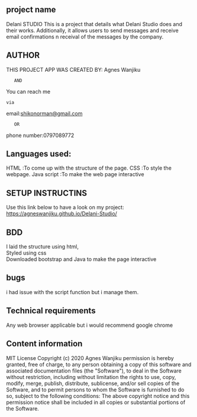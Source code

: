 ## project name
Delani STUDIO
This is a project that details what Delani Studio does and their works. Additionally, it allows users to send messages and receive email confirmations n receival of the messages by the company.


## AUTHOR

THIS PROJECT APP WAS CREATED BY:
    Agnes Wanjiku   

       AND
  You can reach me 
                                                                                                                                                                                                                                                                                                                                                          
    via

 email:shikonorman@gmail.com
       
       OR

   phone number:0797089772

## Languages used:

HTML :To come up with the structure of the page.
CSS :To style the webpage.
Java script :To make the web page interactive

## SETUP INSTRUCTINS
Use this link below to have a look on my project:
https://agneswanjiku.github.io/Delani-Studio/
## BDD 

I laid the structure using html,<br>
Styled using css<br>
Downloaded bootstrap  and Java to make the page interactive<br>

## bugs
i had issue with the script function but  i manage them.



## Technical requirements
Any web browser applicable but i would recommend google chrome

## Content information
MIT License Copyright (c) 2020 Agnes Wanjiku permission is hereby granted, free of charge, 
to any person obtaining a copy of this software and associated documentation files 
(the "Software"), to deal in the Software without restriction, including without 
limitation the rights to use, copy, modify, merge, publish, distribute, sublicense, 
and/or sell copies of the Software, and to permit persons to whom the Software is 
furnished to do so, subject to the following conditions: The above copyright notice
 and this permission notice shall be included in all copies or substantial portions 
 of the Software. 